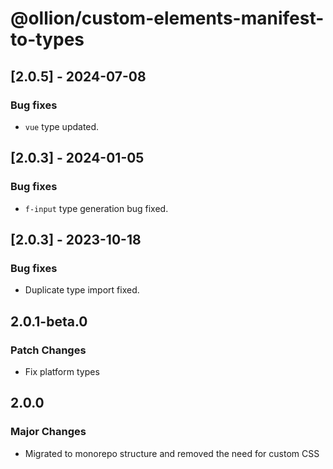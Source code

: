 # @ollion/custom-elements-manifest-to-types

## [2.0.5] - 2024-07-08

### Bug fixes

- `vue` type updated.

## [2.0.3] - 2024-01-05

### Bug fixes

- `f-input` type generation bug fixed.

## [2.0.3] - 2023-10-18

### Bug fixes

- Duplicate type import fixed.

## 2.0.1-beta.0

### Patch Changes

- Fix platform types

## 2.0.0

### Major Changes

- Migrated to monorepo structure and removed the need for custom CSS
